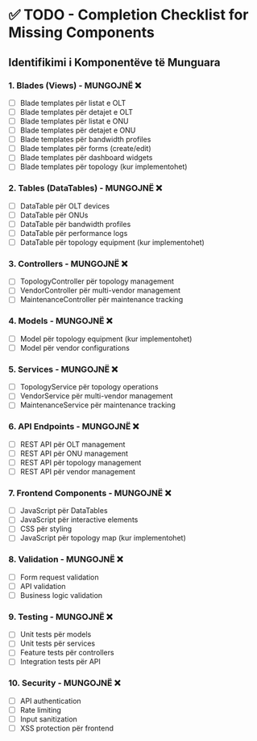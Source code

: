 # ✅ TODO - Completion Checklist for Missing Components

## Identifikimi i Komponentëve të Munguara

### 1. Blades (Views) - MUNGOJNË ❌
- [ ] Blade templates për listat e OLT
- [ ] Blade templates për detajet e OLT  
- [ ] Blade templates për listat e ONU
- [ ] Blade templates për detajet e ONU
- [ ] Blade templates për bandwidth profiles
- [ ] Blade templates për forms (create/edit)
- [ ] Blade templates për dashboard widgets
- [ ] Blade templates për topology (kur implementohet)

### 2. Tables (DataTables) - MUNGOJNË ❌
- [ ] DataTable për OLT devices
- [ ] DataTable për ONUs  
- [ ] DataTable për bandwidth profiles
- [ ] DataTable për performance logs
- [ ] DataTable për topology equipment (kur implementohet)

### 3. Controllers - MUNGOJNË ❌
- [ ] TopologyController për topology management
- [ ] VendorController për multi-vendor management
- [ ] MaintenanceController për maintenance tracking

### 4. Models - MUNGOJNË ❌
- [ ] Model për topology equipment (kur implementohet)
- [ ] Model për vendor configurations

### 5. Services - MUNGOJNË ❌
- [ ] TopologyService për topology operations
- [ ] VendorService për multi-vendor management
- [ ] MaintenanceService për maintenance tracking

### 6. API Endpoints - MUNGOJNË ❌
- [ ] REST API për OLT management
- [ ] REST API për ONU management
- [ ] REST API për topology management
- [ ] REST API për vendor management

### 7. Frontend Components - MUNGOJNË ❌
- [ ] JavaScript për DataTables
- [ ] JavaScript për interactive elements
- [ ] CSS për styling
- [ ] JavaScript për topology map (kur implementohet)

### 8. Validation - MUNGOJNË ❌
- [ ] Form request validation
- [ ] API validation
- [ ] Business logic validation

### 9. Testing - MUNGOJNË ❌
- [ ] Unit tests për models
- [ ] Unit tests për services
- [ ] Feature tests për controllers
- [ ] Integration tests për API

### 10. Security - MUNGOJNË ❌
- [ ] API authentication
- [ ] Rate limiting
- [ ] Input sanitization
- [ ] XSS protection për frontend